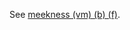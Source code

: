 See [meekness (vm) (b) (f)](obsidian://open?vault=Obsidian&file=VGBF%20Network%2FCardinal%20Virtues%2FDegenerates%20of%20Temperance%2FMeekness%20(vm)%20(b)%20(f)).